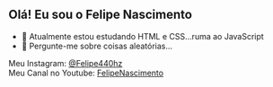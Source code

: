 ## Olá! Eu sou o Felipe Nascimento

- 🌱 Atualmente estou estudando HTML e CSS...ruma ao JavaScript
- 💬 Pergunte-me sobre coisas aleatórias...

 <div>
   <p>
     Meu Instagram: <a href="https://instagram.com/felipe440hz" target="_blanck"> @Felipe440hz</a> <br>
     Meu Canal no Youtube: <a href="https://youtube.com/felipenascimentomusico">FelipeNascimento</a>
   </p>
  
</div>
